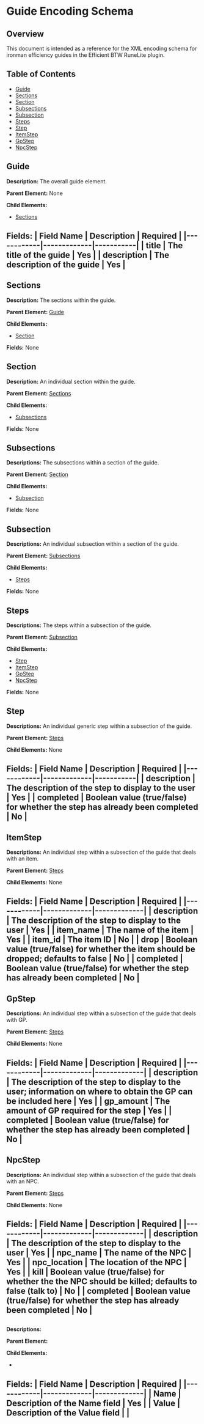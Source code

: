 # Guide Encoding Schema

## Overview
This document is intended as a reference for the XML encoding schema for ironman efficiency guides in the Efficient BTW RuneLite plugin.

## Table of Contents
- [Guide](#guide)
- [Sections](#sections)
- [Section](#section)
- [Subsections](#subsections)
- [Subsection](#subsection)
- [Steps](#steps)
- [Step](#step)
- [ItemStep](#itemstep)
- [GpStep](#gpstep)
- [NpcStep](#npcstep)


## Guide
**Description:** The overall guide element.

**Parent Element:** None

**Child Elements:**
- [Sections](#sections)

**Fields:**
| Field Name | Description | Required |
|------------|-------------|-----------|
| title | The title of the guide | Yes |
| description | The description of the guide | Yes |
---


## Sections
**Description:** The sections within the guide.

**Parent Element:** [Guide](#guide)

**Child Elements:** 
- [Section](#section)

**Fields:** None


## Section
**Description:** An individual section within the guide.

**Parent Element:** [Sections](#sections)

**Child Elements:**
- [Subsections](#subsections)

**Fields:** None


## Subsections
**Descriptions:** The subsections within a section of the guide.

**Parent Element:** [Section](#section)

**Child Elements:**
- [Subsection](#subsection)

**Fields:** None


## Subsection
**Descriptions:** An individual subsection within a section of the guide.

**Parent Element:** [Subsections](#subsections)

**Child Elements:**
- [Steps](#steps)

**Fields:** None


## Steps
**Descriptions:** The steps within a subsection of the guide.

**Parent Element:** [Subsection](#subsection)

**Child Elements:**
- [Step](#step)
- [ItemStep](#itemstep)
- [GpStep](#gpstep)
- [NpcStep](#npcstep)

**Fields:** None


## Step
**Descriptions:** An individual generic step within a subsection of the guide.

**Parent Element:** [Steps](#steps)

**Child Elements:** None

**Fields:**
| Field Name | Description | Required |
|------------|-------------|-----------|
| description | The description of the step to display to the user | Yes |
| completed | Boolean value (true/false) for whether the step has already been completed | No |
---


## ItemStep
**Descriptions:** An individual step within a subsection of the guide that deals with an item.

**Parent Element:** [Steps](#steps)

**Child Elements:** None

**Fields:**
| Field Name | Description | Required |
|------------|-------------|-------------|
| description | The description of the step to display to the user | Yes |
| item_name | The name of the item | Yes |
| item_id | The item ID | No |
| drop | Boolean value (true/false) for whether the item should be dropped; defaults to false | No |
| completed | Boolean value (true/false) for whether the step has already been completed | No |
---


## GpStep
**Descriptions:** An individual step within a subsection of the guide that deals with GP.

**Parent Element:** [Steps](#steps)

**Child Elements:** None

**Fields:**
| Field Name | Description | Required |
|------------|-------------|-------------|
| description | The description of the step to display to the user; information on where to obtain the GP can be included here | Yes |
| gp_amount | The amount of GP required for the step | Yes |
| completed | Boolean value (true/false) for whether the step has already been completed | No |
---


## NpcStep
**Descriptions:** An individual step within a subsection of the guide that deals with an NPC.

**Parent Element:** [Steps](#steps)

**Child Elements:** None

**Fields:**
| Field Name | Description | Required |
|------------|-------------|-------------|
| description | The description of the step to display to the user | Yes |
| npc_name | The name of the NPC | Yes |
| npc_location | The location of the NPC | Yes |
| kill | Boolean value (true/false) for whether the the NPC should be killed; defaults to false (talk to) | No |
| completed | Boolean value (true/false) for whether the step has already been completed | No |
---






## 
**Descriptions:** 

**Parent Element:** []()

**Child Elements:**
- []()

**Fields:**
| Field Name | Description | Required |
|------------|-------------|-------------|
| Name | Description of the Name field | Yes |
| Value | Description of the Value field | |
---